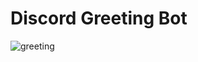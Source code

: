 # Discord Greeting Bot

![greeting](https://user-images.githubusercontent.com/30879498/166322664-0eaf09ae-e0df-4293-a848-60fcca094205.png)
